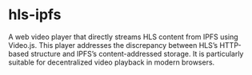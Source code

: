 # hls-ipfs
A web video player that directly streams HLS content from IPFS using Video.js. This player addresses the discrepancy between HLS’s HTTP-based structure and IPFS’s content-addressed storage. It is particularly suitable for decentralized video playback in modern browsers.
